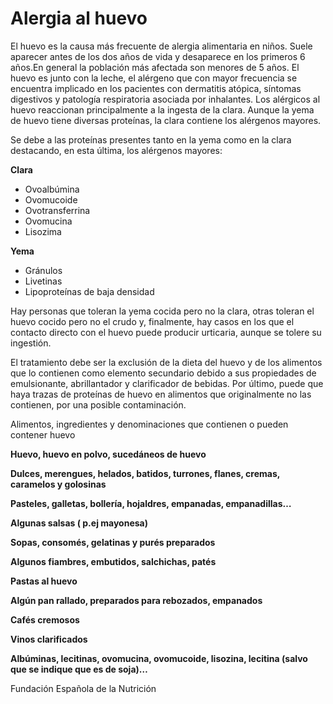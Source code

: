 # Alergia al huevo

El huevo es la causa más frecuente de alergia alimentaria en niños. Suele aparecer antes de los dos años de vida y desaparece en los primeros 6 años.En general la población más afectada son menores de 5 años. El huevo es junto con la leche, el alérgeno que con mayor frecuencia se encuentra implicado en los pacientes con dermatitis atópica, síntomas digestivos y patología respiratoria asociada por inhalantes. Los alérgicos al huevo reaccionan principalmente a la ingesta de la clara. Aunque la yema de huevo tiene diversas proteínas, la clara contiene los alérgenos mayores.

Se debe a las proteínas presentes tanto en la yema como en la clara destacando, en esta última, los alérgenos mayores:

**Clara**

*   Ovoalbúmina
*   Ovomucoide
*   Ovotransferrina
*   Ovomucina
*   Lisozima

**Yema**

*   Gránulos
*   Livetinas
*   Lipoproteínas de baja densidad

Hay personas que toleran la yema cocida pero no la clara, otras toleran el huevo cocido pero no el crudo y, finalmente, hay casos en los que el contacto directo con el huevo puede producir urticaria, aunque se tolere su ingestión.

El tratamiento debe ser la exclusión de la dieta del huevo y de los alimentos que lo contienen como elemento secundario debido a sus propiedades de emulsionante, abrillantador y clarificador de bebidas. Por último, puede que haya trazas de proteínas de huevo en alimentos que originalmente no las contienen, por una posible contaminación.

Alimentos, ingredientes y denominaciones que contienen o pueden contener huevo

**Huevo, huevo en polvo, sucedáneos de huevo**

**Dulces, merengues, helados, batidos, turrones, flanes, cremas, caramelos y golosinas**

**Pasteles, galletas, bollería, hojaldres, empanadas, empanadillas…**

**Algunas salsas ( p.ej mayonesa)**

**Sopas, consomés, gelatinas y purés preparados**

**Algunos fiambres, embutidos, salchichas, patés**

**Pastas al huevo**

**Algún pan rallado, preparados para rebozados, empanados**

**Cafés cremosos**

**Vinos clarificados**

**Albúminas, lecitinas, ovomucina, ovomucoide, lisozina, lecitina (salvo que se indique que es de soja)…**

Fundación Española de la Nutrición